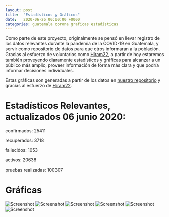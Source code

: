 ```yaml
---
layout: post
title:  "Estadísticos y Gráficos"
date:   2020-06-26 00:00:00 +0000
categories: guatemala corona graficas estadisticas 
---
```



Como parte de este proyecto, originalmente se pensó en llevar registro de los datos relevantes durante la pandemia de la COVID-19 en Guatemala, y servir como repositorio de datos para que otros informaran a la población. Gracias al esfuerzo de voluntarios como [Hiram22](https://github.com/hiram22), a partir de hoy estaremos también proveyendo diaramente estadísticos y gráficas para alcanzar a un público más amplio, proveer información de forma más clara y que podría informar decisiones individuales.

Estas gráficas son generadas a partir de los datos en [nuestro repositorio](https://github.com/ncovgt2020/ncovgt2020) y gracias al esfuerzo de [Hiram22](https://github.com/hiram22).

# Estadísticos Relevantes, actualizados 06 junio 2020:

confirmados:  25411

recuperados:  3718

fallecidos:  1053

activos:  20638

pruebas realizadas:  100307

# Gráficas

![Screenshot]({{site.url}}/resources/Casos_Acumulados.png)
![Screenshot]({{site.url}}/resources/Casos_Diarios.png)
![Screenshot]({{site.url}}/resources/Razon_confirmados_pruebas_diario.png)
![Screenshot]({{site.url}}/resources/Razon_negativos_pruebas_diario.png)
![Screenshot]({{site.url}}/resources/Resumen_Pruebas_semilogy.png)
![Screenshot]({{site.url}}/resources/Evolucion_Porcentaje_Casos.png)